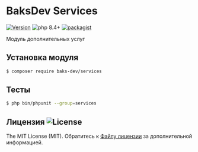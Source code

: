# BaksDev Services

[![Version](https://img.shields.io/badge/version-7.3.8-blue)](https://github.com/baks-dev/services/releases)
![php 8.4+](https://img.shields.io/badge/php-min%208.4-red.svg)
[![packagist](https://img.shields.io/badge/packagist-green)](https://packagist.org/packages/baks-dev/services)

Модуль дополнительных услуг

## Установка модуля

``` bash
$ composer require baks-dev/services
```

## Тесты

``` bash
$ php bin/phpunit --group=services
```

## Лицензия ![License](https://img.shields.io/badge/MIT-green)

The MIT License (MIT). Обратитесь к [Файлу лицензии](LICENSE.md) за дополнительной информацией.

